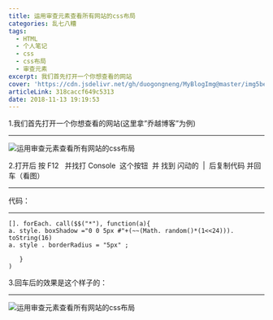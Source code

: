 ```yaml
---
title: 运用审查元素查看所有网站的css布局
categories: 乱七八糟
tags:
  - HTML
  - 个人笔记
  - css
  - css布局
  - 审查元素
excerpt: 我们首先打开一个你想查看的网站
cover: 'https://cdn.jsdelivr.net/gh/duogongneng/MyBlogImg@master/img5beab0e0aed0f.png'
articleLink: 318caccf649c5313
date: 2018-11-13 19:19:53
---
```


1.我们首先打开一个你想查看的网站(这里拿”乔越博客”为例)

* * *

![运用审查元素查看所有网站的css布局](https://cdn.jsdelivr.net/gh/duogongneng/MyBlogImg@master/img5beab0e0aed0f.png "运用审查元素查看所有网站的css布局")

2.打开后 按 F12   并找打 Console  这个按钮  并 找到 闪动的  |  后复制代码 并回车（看图）

* * *



代码：

* * *

```
[]. forEach. call($$("*"), function(a){
a. style. boxShadow ="0 0 5px #"+(~~(Math. random()*(1<<24))). toString(16)
a. style . borderRadius = "5px" ;

   }
)
```

3.回车后的效果是这个样子的：

* * *

![运用审查元素查看所有网站的css布局](https://cdn.jsdelivr.net/gh/duogongneng/MyBlogImg@master/img5beab2e92458e.png "运用审查元素查看所有网站的css布局")
